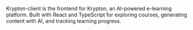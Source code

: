 Krypton-client is the frontend for Krypton, an AI-powered e-learning platform. Built with React and TypeScript for exploring courses, generating content with AI, and tracking learning progress.
